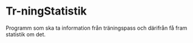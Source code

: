 # Tr-ningStatistik
Programm som ska ta information från träningspass och därifrån få fram statistik om det.
